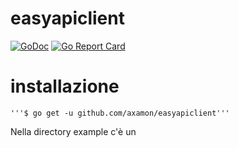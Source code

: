 # easyapiclient

[![GoDoc](https://godoc.org/github.com/axamon/easyapiclient?status.svg)](https://godoc.org/github.com/axamon/easyapiclient)
[![Go Report Card](https://goreportcard.com/badge/github.com/axamon/easyapiclient)](https://goreportcard.com/report/github.com/axamon/easyapiclient)

# installazione

    '''$ go get -u github.com/axamon/easyapiclient'''

Nella directory example c'è un 